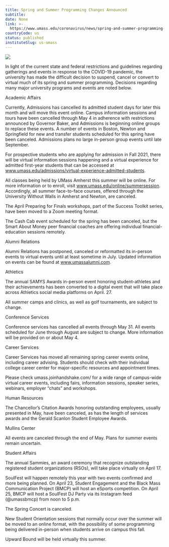 ```yaml
---
title: Spring and Summer Programming Changes Announced
subtitle: 
date: None
link: >-
  https://www.umass.edu/coronavirus/news/spring-and-summer-programming-changes-announced
countryCode: us
status: published
instituteSlug: us-umass
---
```

![](https://www.umass.edu/coronavirus/sites/default/files/socialmedia/facebook.png)

In light of the current state and federal restrictions and guidelines regarding gatherings and events in response to the COVID-19 pandemic, the university has made the difficult decision to suspend, cancel or convert to virtual much of its spring and summer programming. Decisions regarding many major university programs and events are noted below.

Academic Affairs

Currently, Admissions has cancelled its admitted student days for later this month and will move this event online. Campus information sessions and tours have been cancelled through May 4 in adherence with restrictions announced by Governor Baker, and Admissions is beginning online groups to replace these events. A number of events in Boston, Newton and Springfield for new and transfer students scheduled for this spring have been canceled. Admissions plans no large in-person group events until late September.

For prospective students who are applying for admission in Fall 2021, there will be virtual information sessions happening and a virtual experience for admitted first-year students that can be accessed at www.umass.edu/admissions/virtual-experience-admitted-students.

All classes being held by UMass Amherst this summer will be online. For more information or to enroll, visit www.umass.edu/online/summersession. Accordingly, all summer face-to-face courses, offered through the University Without Walls in Amherst and Newton, are canceled.

The April Preparing for Finals workshops, part of the Success Toolkit series, have been moved to a Zoom meeting format.

The Cash Cab event scheduled for the spring has been canceled, but the Smart About Money peer financial coaches are offering individual financial-education sessions remotely.

Alumni Relations

Alumni Relations has postponed, canceled or reformatted its in-person events to virtual events until at least sometime in July. Updated information on events can be found at www.umassalumni.com.

Athletics

The annual SAMYS Awards in-person event honoring student-athletes and their achievements has been converted to a digital event that will take place across Athletics social media platforms on April. 27.

All summer camps and clinics, as well as golf tournaments, are subject to change.

Conference Services

Conference services has cancelled all events through May 31. All events scheduled for June through August are subject to change. More information will be provided on or about May 4.

Career Services

Career Services has moved all remaining spring career events online, including career advising. Students should check with their individual college career center for major-specific resources and appointment times.

Please check umass.joinhandshake.com/ for a wide range of campus-wide virtual career events, including fairs, information sessions, speaker series, webinars, employer “chats” and workshops.

Human Resources

The Chancellor’s Citation Awards honoring outstanding employees, usually presented in May, have been canceled, as has the length of services awards and the Gerald Scanlon Student Employee Awards.

Mullins Center

All events are canceled through the end of May. Plans for summer events remain uncertain.

Student Affairs

The annual Sammies, an award ceremony that recognize outstanding registered student organizations (RSOs), will take place virtually on April 17.

SoulFest will happen remotely this year with two events confirmed and more being planned. On April 23, Student Engagement and the Black Mass Communication Project (BMCP) will host an eSports competition. On April 25, BMCP will host a SoulFest DJ Party via its Instagram feed (@umassbmcp) from noon to 5 p.m.

The Spring Concert is canceled.

New Student Orientation sessions that normally occur over the summer will be moved to an online format, with the possibility of some programming being delivered in-person when students arrive on campus this fall.

Upward Bound will be held virtually this summer.